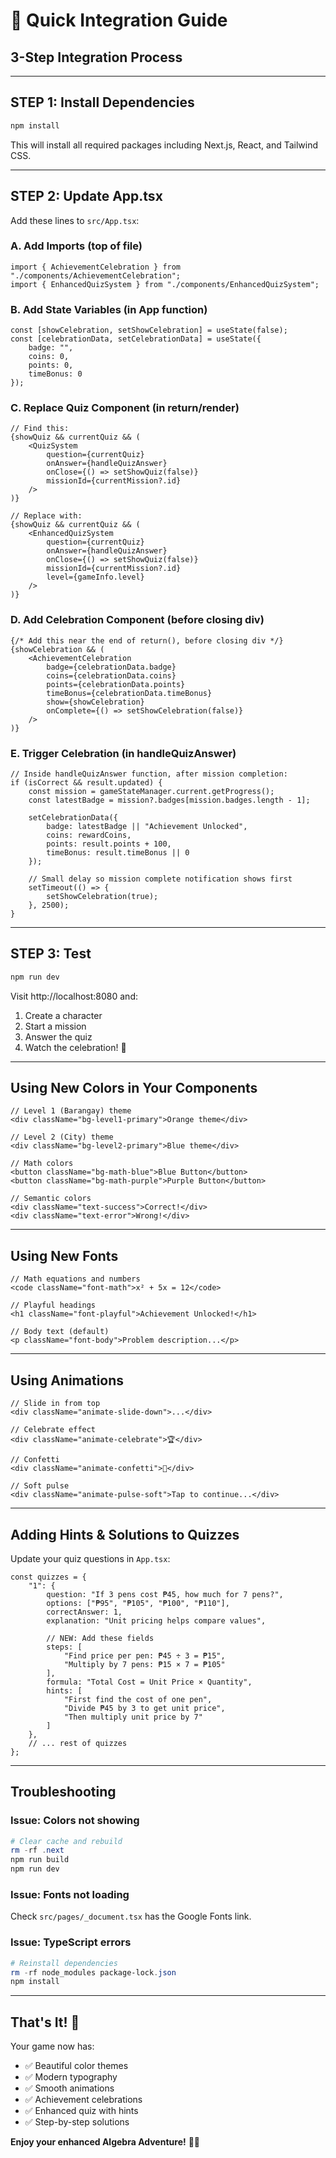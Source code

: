 # 🚀 Quick Integration Guide

## **3-Step Integration Process**

---

## **STEP 1: Install Dependencies**

```powershell
npm install
```

This will install all required packages including Next.js, React, and Tailwind CSS.

---

## **STEP 2: Update App.tsx**

Add these lines to `src/App.tsx`:

### **A. Add Imports (top of file)**
```tsx
import { AchievementCelebration } from "./components/AchievementCelebration";
import { EnhancedQuizSystem } from "./components/EnhancedQuizSystem";
```

### **B. Add State Variables (in App function)**
```tsx
const [showCelebration, setShowCelebration] = useState(false);
const [celebrationData, setCelebrationData] = useState({
    badge: "",
    coins: 0,
    points: 0,
    timeBonus: 0
});
```

### **C. Replace Quiz Component (in return/render)**
```tsx
// Find this:
{showQuiz && currentQuiz && (
    <QuizSystem
        question={currentQuiz}
        onAnswer={handleQuizAnswer}
        onClose={() => setShowQuiz(false)}
        missionId={currentMission?.id}
    />
)}

// Replace with:
{showQuiz && currentQuiz && (
    <EnhancedQuizSystem
        question={currentQuiz}
        onAnswer={handleQuizAnswer}
        onClose={() => setShowQuiz(false)}
        missionId={currentMission?.id}
        level={gameInfo.level}
    />
)}
```

### **D. Add Celebration Component (before closing div)**
```tsx
{/* Add this near the end of return(), before closing div */}
{showCelebration && (
    <AchievementCelebration
        badge={celebrationData.badge}
        coins={celebrationData.coins}
        points={celebrationData.points}
        timeBonus={celebrationData.timeBonus}
        show={showCelebration}
        onComplete={() => setShowCelebration(false)}
    />
)}
```

### **E. Trigger Celebration (in handleQuizAnswer)**
```tsx
// Inside handleQuizAnswer function, after mission completion:
if (isCorrect && result.updated) {
    const mission = gameStateManager.current.getProgress();
    const latestBadge = mission?.badges[mission.badges.length - 1];
    
    setCelebrationData({
        badge: latestBadge || "Achievement Unlocked",
        coins: rewardCoins,
        points: result.points + 100,
        timeBonus: result.timeBonus || 0
    });
    
    // Small delay so mission complete notification shows first
    setTimeout(() => {
        setShowCelebration(true);
    }, 2500);
}
```

---

## **STEP 3: Test**

```powershell
npm run dev
```

Visit http://localhost:8080 and:
1. Create a character
2. Start a mission
3. Answer the quiz
4. Watch the celebration! 🎉

---

## **Using New Colors in Your Components**

```tsx
// Level 1 (Barangay) theme
<div className="bg-level1-primary">Orange theme</div>

// Level 2 (City) theme
<div className="bg-level2-primary">Blue theme</div>

// Math colors
<button className="bg-math-blue">Blue Button</button>
<button className="bg-math-purple">Purple Button</button>

// Semantic colors
<div className="text-success">Correct!</div>
<div className="text-error">Wrong!</div>
```

---

## **Using New Fonts**

```tsx
// Math equations and numbers
<code className="font-math">x² + 5x = 12</code>

// Playful headings
<h1 className="font-playful">Achievement Unlocked!</h1>

// Body text (default)
<p className="font-body">Problem description...</p>
```

---

## **Using Animations**

```tsx
// Slide in from top
<div className="animate-slide-down">...</div>

// Celebrate effect
<div className="animate-celebrate">🏆</div>

// Confetti
<div className="animate-confetti">🎉</div>

// Soft pulse
<div className="animate-pulse-soft">Tap to continue...</div>
```

---

## **Adding Hints & Solutions to Quizzes**

Update your quiz questions in `App.tsx`:

```tsx
const quizzes = {
    "1": {
        question: "If 3 pens cost ₱45, how much for 7 pens?",
        options: ["₱95", "₱105", "₱100", "₱110"],
        correctAnswer: 1,
        explanation: "Unit pricing helps compare values",
        
        // NEW: Add these fields
        steps: [
            "Find price per pen: ₱45 ÷ 3 = ₱15",
            "Multiply by 7 pens: ₱15 × 7 = ₱105"
        ],
        formula: "Total Cost = Unit Price × Quantity",
        hints: [
            "First find the cost of one pen",
            "Divide ₱45 by 3 to get unit price",
            "Then multiply unit price by 7"
        ]
    },
    // ... rest of quizzes
};
```

---

## **Troubleshooting**

### **Issue: Colors not showing**
```powershell
# Clear cache and rebuild
rm -rf .next
npm run build
npm run dev
```

### **Issue: Fonts not loading**
Check `src/pages/_document.tsx` has the Google Fonts link.

### **Issue: TypeScript errors**
```powershell
# Reinstall dependencies
rm -rf node_modules package-lock.json
npm install
```

---

## **That's It! 🎉**

Your game now has:
- ✅ Beautiful color themes
- ✅ Modern typography
- ✅ Smooth animations
- ✅ Achievement celebrations
- ✅ Enhanced quiz with hints
- ✅ Step-by-step solutions

**Enjoy your enhanced Algebra Adventure!** 🚀📐
